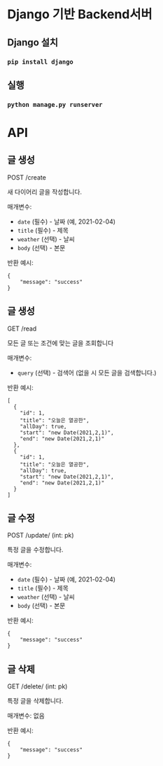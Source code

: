 # Django 기반 Backend서버

## Django 설치

### `pip install django`

## 실행

### `python manage.py runserver`


# API

## 글 생성

POST /create

새 다이어리 글을 작성합니다.

매개변수:
- `date` (필수) - 날짜 (예, 2021-02-04)
- `title` (필수) - 제목
- `weather` (선택) - 날씨
- `body` (선택) - 본문

반환 예시:
```
{
    "message": "success"
}
```

## 글 생성

GET /read

모든 글 또는 조건에 맞는 글을 조회합니다

매개변수:
- `query` (선택) - 검색어 (없을 시 모든 글을 검색합니다.)

반환 예시:
```
[
  {
    "id": 1,
    "title": "오늘은 열공한",
    "allDay": true,
    "start": "new Date(2021,2,1)",
    "end": "new Date(2021,2,1)"
  },
  {
    "id": 1,
    "title": "오늘은 열공한",
    "allDay": true,
    "start": "new Date(2021,2,1)",
    "end": "new Date(2021,2,1)"
  }
]
```


## 글 수정

POST /update/ (int: pk)

특정 글을 수정합니다.

매개변수:
- `date` (필수) - 날짜 (예, 2021-02-04)
- `title` (필수) - 제목
- `weather` (선택) - 날씨
- `body` (선택) - 본문

반환 예시:
```
{
    "message": "success"
}
```

## 글 삭제

GET /delete/ (int: pk)

특정 글을 삭제합니다.

매개변수:
없음

반환 예시:
```
{
    "message": "success"
}
```
